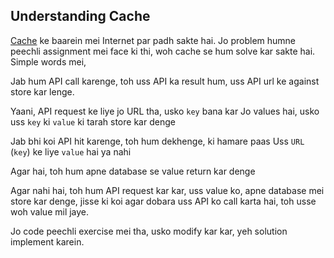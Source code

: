 ## Understanding Cache

[Cache](https://kids.kiddle.co/Cache) ke baarein mei Internet par
padh sakte hai. Jo problem humne peechli assignment mei face ki thi,
woh cache se hum solve kar sakte hai. Simple words mei,

Jab hum API call karenge,
toh uss API ka result hum, uss API url ke against store kar lenge.

Yaani,
API request ke liye jo URL tha, usko `key` bana kar
Jo values hai, usko uss `key` ki `value` ki tarah store kar denge

Jab bhi koi API hit karenge, toh hum dekhenge, ki hamare paas
Uss `URL` (`key`) ke liye `value` hai ya nahi

Agar hai, toh hum apne database se value return kar denge

Agar nahi hai, toh hum API request kar kar, uss value ko, 
apne database mei store kar denge, jisse ki koi agar dobara
uss API ko call karta hai, toh usse woh value mil jaye.

Jo code peechli exercise mei tha, usko modify kar kar, yeh
solution implement karein.
